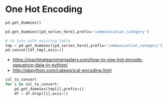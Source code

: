 # One Hot Encoding 

```py
pd.get_dummies()

pd.get_dummies([pd_series_here],prefix='communication_category')

# to join with existing table 
tmp = pd.get_dummies([pd_series_here],prefix='communication_category')
pd.concat([df,tmp],axis=1)
```

- https://machinelearningmastery.com/how-to-one-hot-encode-sequence-data-in-python/
- http://pbpython.com/categorical-encoding.html


```py 
col_to_convert
for i in col_to_convert:
    pd.get_dummies(tmp[i],prefix=i)
    df = df.drop([i],axis=1)
```
